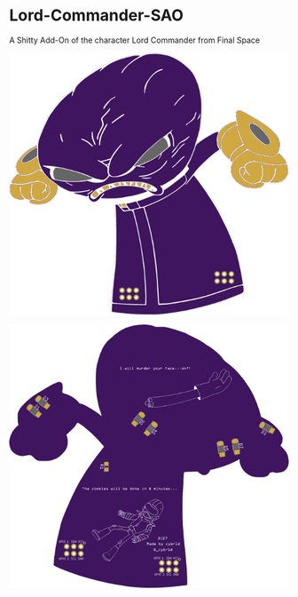 # Lord-Commander-SAO
A Shitty Add-On of the character Lord Commander from Final Space

![alt text](https://raw.githubusercontent.com/cybr1d-cybr1d/Lord-Commander-SAO/master/Lord_Commander_Front.png?raw=true)

![alt text](https://raw.githubusercontent.com/cybr1d-cybr1d/Lord-Commander-SAO/master/Lord_Commander_Back.PNG?raw=true)
